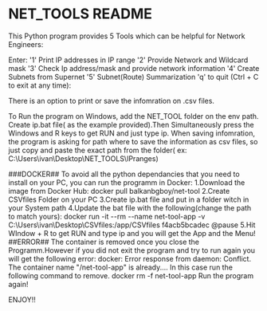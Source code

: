 # NET_TOOLS README
This Python program provides 5 Tools which can be helpful for Network Engineers:

Enter:
 '1' Print IP addresses in IP range
 '2' Provide Network and Wildcard mask
 '3' Check Ip address/mask and provide network information
 '4' Create Subnets from Supernet
 '5' Subnet(Route) Summarization
 'q' to quit (Ctrl + C to exit at any time):
 
There is an option to print or save the infomration on .csv files.

To Run the program on Windows, add the NET_TOOL folder on the env path.
Create ip.bat file( as the example provided).Then Simultaneously press the Windows and R keys
to get RUN and just type ip.
When saving infomration, the program is asking for path where to save the information as csv files, so just
copy and paste the exact path from the folder( ex: C:\Users\ivan\Desktop\NET_TOOLS\IPranges)

###DOCKER##
To avoid all the python dependancies that you need to install on your PC, you can run the programm in Docker:
1.Download the image from Docker Hub:
docker pull balkanbgboy/net-tool
2.Create CSVfiles Folder on your PC
3.Create ip.bat file and put in a folder witch in your System path
4.Update the bat file with the following(change the path to match yours):
docker run -it --rm --name net-tool-app  -v C:\Users\ivan\Desktop\CSVfiles:/app/CSVfiles f4acb5bcadec
@pause
5.Hit WIndow + R to get RUN and type ip and you will get the App and the Menu!
##ERROR##
The container is removed once you close the Programm.However if you did not exit the program and try to run again
you will get the following error:
docker: Error response from daemon: Conflict. The container name "/net-tool-app" is already....
In this case run the following command to remove.
docker rm -f net-tool-app
Run the program again!


ENJOY!!
